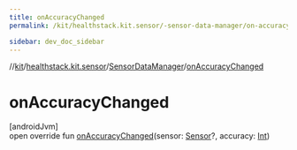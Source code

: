 ```yaml
---
title: onAccuracyChanged
permalink: /kit/healthstack.kit.sensor/-sensor-data-manager/on-accuracy-changed.html

sidebar: dev_doc_sidebar
---
```

//[kit](../../../index.html)/[healthstack.kit.sensor](../index.html)/[SensorDataManager](index.html)/[onAccuracyChanged](on-accuracy-changed.html)



# onAccuracyChanged



[androidJvm]\
open override fun [onAccuracyChanged](on-accuracy-changed.html)(sensor: [Sensor](https://developer.android.com/reference/kotlin/android/hardware/Sensor.html)?, accuracy: [Int](https://kotlinlang.org/api/latest/jvm/stdlib/kotlin/-int/index.html))




